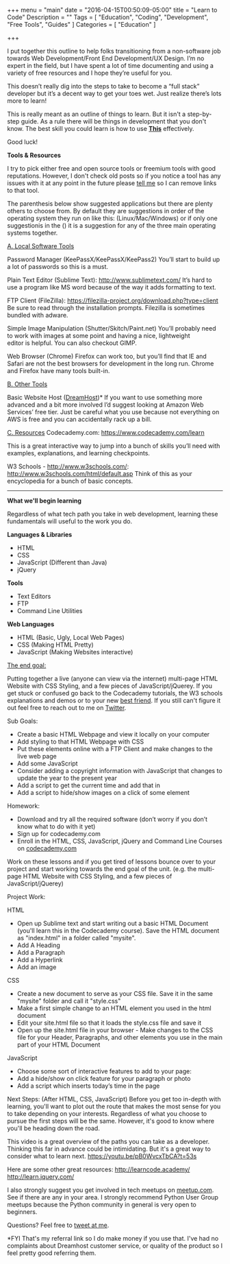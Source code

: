 +++
menu = "main"
date = "2016-04-15T00:50:09-05:00"
title = "Learn to Code"
Description = ""
Tags = [
  "Education",
  "Coding",
  "Development",
  "Free Tools",
  "Guides"
]
Categories = [
  "Education"
]

+++

I put together this outline to help folks transitioning from a non-software job towards Web Development/Front End Development/UX Design. I’m no expert in the field, but I have spent a lot of time documenting and using a variety of free resources and I hope they’re useful for you.

This doesn’t really dig into the steps to take to become a “full stack” developer but it’s a decent way to get your toes wet. Just realize there’s lots more to learn!

This is really meant as an outline of things to learn. But it isn't a step-by-step guide. As a rule there will be things in development that you don't know. The best skill you could learn is how to use **[This](http://www.google.com)** effectively.

Good luck!

**Tools & Resources**

I try to pick either free and open source tools or freemium tools with good reputations. However, I don't check old posts so if you notice a tool has any issues with it at any point in the future please [tell me](https://www.twitter.com/fmc_sea/) so I can remove links to that tool.

The parenthesis below show suggested applications but there are plenty others to choose from. By default they are suggestions in order of the operating system they run on like this: (Linux/Mac/Windows) or if only one suggestionis in the () it is a suggestion for any of the three main operating systems together.

<span style="text-decoration: underline;">A. Local Software Tools</span>

Password Manager (KeePassX/KeePassX/KeePass2)
You’ll start to build up a lot of passwords so this is a must.

Plain Text Editor (Sublime Text): http://www.sublimetext.com/
It’s hard to use a program like MS word because of the way it adds formatting to text.

FTP Client (FileZilla): https://filezilla-project.org/download.php?type=client
Be sure to read through the installation prompts. Filezilla is sometimes bundled with adware.

Simple Image Manipulation (Shutter/Skitch/Paint.net)
You’ll probably need to work with images at some point and having a nice, lightweight editor is helpful. You can also checkout GIMP.

Web Browser (Chrome)
Firefox can work too, but you’ll find that IE and Safari are not the best browsers for development in the long run. Chrome and Firefox have many tools built-in.

<span style="text-decoration: underline;">B. Other Tools</span>

Basic Website Host (<a href="https://www.dreamhost.com/r.cgi?1314057">DreamHost</a>)*
If you want to use something more advanced and a bit more involved I’d suggest looking at Amazon Web Services’ free tier. Just be careful what you use because not everything on AWS is free and you can accidentally rack up a bill.

<span style="text-decoration: underline;">C. Resources</span>
Codecademy.com: https://www.codecademy.com/learn

This is a great interactive way to jump into a bunch of skills you’ll need with examples, explanations, and learning checkpoints.

W3 Schools - http://www.w3schools.com/: http://www.w3schools.com/html/default.asp
Think of this as your encyclopedia for a bunch of basic concepts.

___

**What we'll begin learning**

Regardless of what tech path you take in web development, learning these fundamentals will useful to the work you do.

**Languages & Libraries**

 - HTML
 - CSS
 - JavaScript (Different than Java)
 - jQuery

**Tools**

 - Text Editors
 - FTP
 - Command Line Utilities

**Web Languages**

 - HTML (Basic, Ugly, Local Web Pages)
 - CSS (Making HTML Pretty)
 - JavaScript (Making Websites interactive)

<span style="text-decoration: underline;">The end goal:</span>

Putting together a live (anyone can view via the internet) multi-page HTML Website with CSS Styling, and a few pieces of JavaScript/jQuerey. If you get stuck or confused go back to the Codecademy tutorials, the W3 schools explanations and demos or to your new [best friend](http://www.google.com). If you still can't figure it out feel free to reach out to me on [Twitter](https://www.twitter.com/fmc_sea).

Sub Goals:

 - Create a basic HTML Webpage and view it locally on your computer
 - Add styling to that HTML Webpage with CSS
 - Put these elements online with a FTP Client and make changes to the live web page
 - Add some JavaScript
 - Consider adding a copyright information with JavaScript that changes to update the year to the present year
 - Add a script to get the current time and add that in
 - Add a script to hide/show images on a click of some element

Homework:

 - Download and try all the required software (don’t worry if you don’t know what to do with it yet)
 - Sign up for codecademy.com
 - Enroll in the HTML, CSS, JavaScript, jQuery and Command Line Courses on [codecademy.com](https://www.codecademy.com)

Work on these lessons and if you get tired of lessons bounce over to your project and start working towards the end goal of the unit. (e.g. the multi-page HTML Website with CSS Styling, and a few pieces of JavaScript/jQuerey)

Project Work:

HTML

 - Open up Sublime text and start writing out a basic HTML Document (you'll learn this in the Codecademy course). Save the HTML document as "index.html" in a folder called "mysite".
 - Add A Heading
 - Add a Paragraph
 - Add a Hyperlink
 - Add an image

CSS

 - Create a new document to serve as your CSS file. Save it in the same "mysite" folder and call it "style.css"
 - Make a first simple change to an HTML element you used in the html document
 - Edit your site.html file so that it loads the style.css file and save it
 - Open up the site.html file in your browser -     Make changes to the CSS file for your Header, Paragraphs, and other elements you use in the main part of your HTML Document

JavaScript

 - Choose some sort of interactive features to add to your page:
 - Add a hide/show on click feature for your paragraph or photo
 - Add a script which inserts today’s time in the page

Next Steps: (After HTML, CSS, JavaScript)
Before you get too in-depth with learning, you'll want to plot out the route that makes the most sense for you to take depending on your interests. Regardless of what you choose to pursue the first steps will be the same. However, it's good to know where you'll be heading down the road.

This video is a great overview of the paths you can take as a developer. Thinking this far in advance could be intimidating. But it's a great way to consider what to learn next.
https://youtu.be/pB0WvcxTbCA?t=53s

Here are some other great resources:
http://learncode.academy/
http://learn.jquery.com/

I also strongly suggest you get involved in tech meetups on [meetup.com](http://www.meetup.com). See if there are any in your area. I strongly recommend Python User Group meetups because the Python community in general is very open to beginners.

Questions? Feel free to [tweet at me](https://www.twitter.com/fmc_sea).

*FYI That's my referral link so I do make money if you use that. I've had no complaints about Dreamhost customer service, or quality of the product so I feel pretty good referring them.